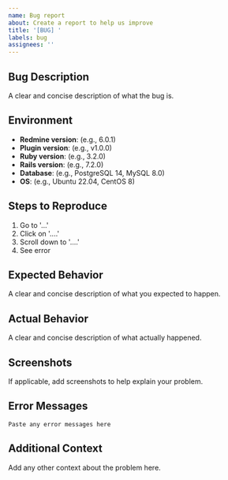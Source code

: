 ```yaml
---
name: Bug report
about: Create a report to help us improve
title: '[BUG] '
labels: bug
assignees: ''
---
```


## Bug Description
A clear and concise description of what the bug is.

## Environment
- **Redmine version**: (e.g., 6.0.1)
- **Plugin version**: (e.g., v1.0.0)
- **Ruby version**: (e.g., 3.2.0)
- **Rails version**: (e.g., 7.2.0)
- **Database**: (e.g., PostgreSQL 14, MySQL 8.0)
- **OS**: (e.g., Ubuntu 22.04, CentOS 8)

## Steps to Reproduce
1. Go to '...'
2. Click on '....'
3. Scroll down to '....'
4. See error

## Expected Behavior
A clear and concise description of what you expected to happen.

## Actual Behavior
A clear and concise description of what actually happened.

## Screenshots
If applicable, add screenshots to help explain your problem.

## Error Messages
```
Paste any error messages here
```

## Additional Context
Add any other context about the problem here.